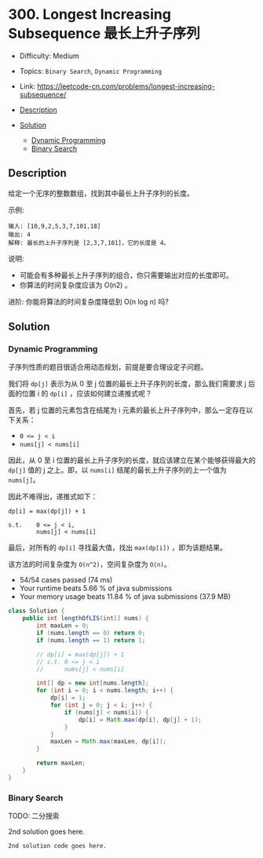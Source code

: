 <!-- omit in toc -->
# 300. Longest Increasing Subsequence 最长上升子序列

- Difficulty: Medium
- Topics: `Binary Search`, `Dynamic Programming`
- Link: https://leetcode-cn.com/problems/longest-increasing-subsequence/

- [Description](#description)
- [Solution](#solution)
  - [Dynamic Programming](#dynamic-programming)
  - [Binary Search](#binary-search)

## Description

给定一个无序的整数数组，找到其中最长上升子序列的长度。

示例:
```
输入: [10,9,2,5,3,7,101,18]
输出: 4 
解释: 最长的上升子序列是 [2,3,7,101]，它的长度是 4。
```

说明:
- 可能会有多种最长上升子序列的组合，你只需要输出对应的长度即可。
- 你算法的时间复杂度应该为 O(n2) 。

进阶: 你能将算法的时间复杂度降低到 O(n log n) 吗?

## Solution

### Dynamic Programming

子序列性质的题目很适合用动态规划，前提是要合理设定子问题。

我们将 `dp[j]` 表示为从 0 至 j 位置的最长上升子序列的长度，那么我们需要求 j 后面的位置 i 的 `dp[i]` ，应该如何建立递推式呢？

首先，若 j 位置的元素包含在结尾为 i 元素的最长上升子序列中，那么一定存在以下关系：
- `0 <= j < i`
- `nums[j] < nums[i]`

因此，从 0 至 i 位置的最长上升子序列的长度，就应该建立在某个能够获得最大的 `dp[j]` 值的 j 之上。即，以 `nums[i]` 结尾的最长上升子序列的上一个值为 `nums[j]`。

因此不难得出，递推式如下：
```
dp[i] = max(dp[j]) + 1

s.t.    0 <= j < i,
        nums[j] < nums[i]
```

最后，对所有的 `dp[i]` 寻找最大值，找出 `max(dp[i])` ，即为该题结果。

该方法的时间复杂度为 `O(n^2)`，空间复杂度为 `O(n)`。

- 54/54 cases passed (74 ms)
- Your runtime beats 5.66 % of java submissions
- Your memory usage beats 11.84 % of java submissions (37.9 MB)

```java
class Solution {
    public int lengthOfLIS(int[] nums) {
        int maxLen = 0;
        if (nums.length == 0) return 0;
        if (nums.length == 1) return 1;

        // dp[i] = max(dp[j]) + 1
        // s.t. 0 <= j < i
        //      nums[j] < nums[i]

        int[] dp = new int[nums.length];
        for (int i = 0; i < nums.length; i++) {
            dp[i] = 1;
            for (int j = 0; j < i; j++) {
                if (nums[j] < nums[i]) {
                    dp[i] = Math.max(dp[i], dp[j] + 1);
                }
            }
            maxLen = Math.max(maxLen, dp[i]);
        }

        return maxLen;
    }
}
```

### Binary Search

TODO: 二分搜索

2nd solution goes here.

```lang
2nd solution code goes here.
```